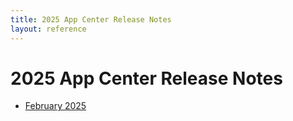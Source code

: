 ```yaml
---
title: 2025 App Center Release Notes
layout: reference
---
```


# 2025 App Center Release Notes

* [February 2025](./app-center-2025-02-20.html)